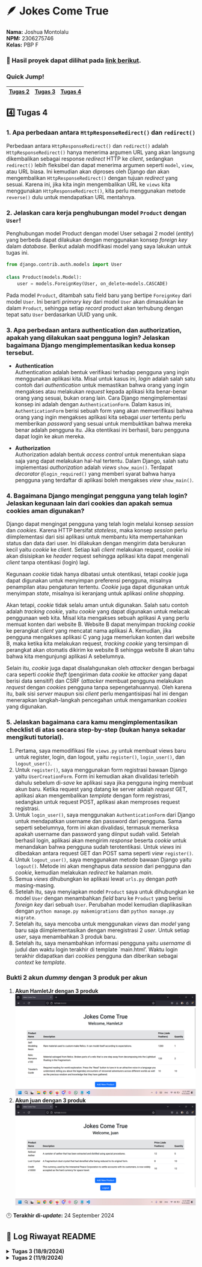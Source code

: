# 🪶 Jokes Come True
**Nama:**   Joshua Montolalu<br>
**NPM:**    2306275746<br>
**Kelas:**  PBP F<br>

### 🔗 Hasil proyek dapat dilihat pada [link berikut](http://joshua-montolalu-jokescometrue.pbp.cs.ui.ac.id/).

### Quick Jump!
| [Tugas 2](#tugas-2) | [Tugas 3](#tugas-3) | [Tugas 4](#tugas-4)
| - | - | - |

## 4️⃣ Tugas 4
### 1. Apa perbedaan antara `HttpResponseRedirect()` dan `redirect()`
Perbedaan antara `HttpResponseRedirect()` dan `redirect()` adalah `HttpResponseRedirect()` hanya menerima argumen URL yang akan langsung dikembalikan sebagai response *redirect* HTTP ke *client*, sedangkan `redirect()` lebih fleksibel dan dapat menerima argumen seperti `model`, `view`, atau URL biasa. Ini kemudian akan diproses oleh Django dan akan mengembalikan `HttpResponseRedirect()` dengan tujuan *redirect* yang sesuai. Karena ini, jika kita ingin mengembalikan URL ke `views` kita menggunakan `HttpResponseRedirect()`, kita perlu menggunakan metode `reverse()` dulu untuk mendapatkan URL mentahnya.

### 2. Jelaskan cara kerja penghubungan model `Product` dengan `User`!
Penghubungan model Product dengan model User sebagai 2 model (*entity*) yang berbeda dapat dilakukan dengan menggunakan konsep *foreign key* dalam *database*. Berikut adalah modifikasi model yang saya lakukan untuk tugas ini.

```Python
from django.contrib.auth.models import User

class Product(models.Model): 
    user = models.ForeignKey(User, on_delete=models.CASCADE)
```

Pada model `Product`, ditambah satu field baru yang bertipe `ForeignKey` dari model `User`. Ini berarti *primary key* dari model `User` akan dimasukkan ke dalam `Product`, sehingga setiap *record* product akan terhubung dengan tepat satu `User` berdasarkan UUID yang unik.

### 3. Apa perbedaan antara authentication dan authorization, apakah yang dilakukan saat pengguna login? Jelaskan bagaimana Django mengimplementasikan kedua konsep tersebut.
- **Authentication**<br>
Authentication adalah bentuk verifikasi terhadap pengguna yang ingin menggunakan aplikasi kita. Misal untuk kasus ini, *login* adalah salah satu contoh dari *authentication* untuk memastikan bahwa orang yang ingin mengakses atau melakukan *request* kepada aplikasi kita benar-benar orang yang sesuai, bukan orang lain. Cara Django mengimplementasi konsep ini adalah dengan `AuthenticationForm`. Dalam kasus ini, `AuthenticationForm` berisi sebuah form yang akan memverifikasi bahwa orang yang ingin mengakses aplikasi kita sebagai *user* tertentu perlu memberikan *password* yang sesuai untuk membuktikan bahwa mereka benar adalah pengguna itu. Jika otentikasi ini berhasil, baru pengguna dapat login ke akun mereka.

- **Authorization**<br>
Authorization adalah bentuk *access control* untuk menentukan siapa saja yang dapat melakukan hal-hal tertentu. Dalam Django, salah satu implementasi *authorization* adalah *views* `show_main()`. Terdapat *decorator* `@login_required()` yang memberi syarat bahwa hanya pengguna yang terdaftar di aplikasi boleh mengakses *view* `show_main()`. 

### 4. Bagaimana Django mengingat pengguna yang telah login? Jelaskan kegunaan lain dari cookies dan apakah semua cookies aman digunakan?
Django dapat mengingat pengguna yang telah login melalui konsep *session* dan *cookies*. Karena HTTP bersifat *stateless*, maka konsep *session* perlu diimplementasi dari sisi aplikasi untuk membantu kita mempertahankan status dan data dari user. Ini dilakukan dengan mengirim data berukuran kecil yaitu *cookie* ke *client*. Setiap kali *client* melakukan request, *cookie* ini akan disisipkan ke *header* request sehingga aplikasi kita dapat mengenali *client* tanpa otentikasi (login) lagi.

Kegunaan *cookie* tidak hanya dibatasi untuk otentikasi, tetapi *cookie* juga dapat digunakan untuk menyimpan preferensi pengguna, misalnya penampilan atau pengaturan tertentu. *Cookie* juga dapat digunakan untuk menyimpan *state*, misalnya isi keranjang untuk aplikasi *online shopping*.

Akan tetapi, *cookie* tidak selalu aman untuk digunakan. Salah satu contoh adalah *tracking cookie*, yaitu *cookie* yang dapat digunakan untuk melacak penggunaan web kita. Misal kita mengakses sebuah aplikasi A yang perlu memuat konten dari website B. Website B dapat menyimpan *tracking cookie* ke perangkat *client* yang mencatat nama aplikasi A. Kemudian, jika pengguna mengakses aplikasi C yang juga memerlukan konten dari website B, maka ketika kita melakukan request, *tracking cookie* yang tersimpan di perangkat akan otomatis dikirim ke website B sehingga website B akan tahu bahwa kita mengunjungi aplikasi A sebelumnya. 

Selain itu, *cookie* juga dapat disalahgunakan oleh *attacker* dengan berbagai cara seperti *cookie theft* (pengiriman data *cookie* ke *attacker* yang dapat berisi data sensitif) dan CSRF (*attacker* membuat pengguna melakukan *request* dengan *cookies* pengguna tanpa sepengetahuannya). Oleh karena itu, baik sisi *server* maupun sisi *client* perlu mengantisipasi hal ini dengan menerapkan langkah-langkah pencegahan untuk mengamankan *cookies* yang digunakan.

### 5. Jelaskan bagaimana cara kamu mengimplementasikan checklist di atas secara step-by-step (bukan hanya sekadar mengikuti tutorial).
1. Pertama, saya memodifikasi file `views.py` untuk membuat views baru untuk register, login, dan logout, yaitu `register()`, `login_user()`, dan `logout_user()`.
2. Untuk `register()`, saya menggunakan form registrasi bawaan Django yaitu `UserCreationForm`. Form ini kemudian akan divalidasi terlebih dahulu sebelum di-*save* ke aplikasi saya jika pengguna inging membuat akun baru. Ketika request yang datang ke server adalah *request* GET, aplikasi akan mengembalikan *template* dengan form registrasi, sedangkan untuk request POST, aplikasi akan memproses request registrasi.
3. Untuk `login_user()`, saya menggunakan `AuthenticationForm` dari Django untuk mendapatkan username dan password dari pengguna. Sama seperti sebelumnya, form ini akan divalidasi, termasuk memeriksa apakah username dan password yang diinput sudah valid. Setelah berhasil login, aplikasi akan mengirim *response* beserta *cookie* untuk menandakan bahwa pengguna sudah terotentikasi. Untuk *views* ini dibedakan antara request GET dan POST sama seperti *view* `register()`.
4. Untuk `logout_user()`, saya menggunakan metode bawaan Django yaitu `logout()`. Metode ini akan menghapus data *session* dari pengguna dan *cookie*, kemudian melakukan *redirect* ke halaman *main*.
5. Semua *views* dihubungkan ke aplikasi lewat `urls.py` dengan *path* masing-masing.
6. Setelah itu, saya menyiapkan model `Product` saya untuk dihubungkan ke model `User` dengan menambahkan *field* baru ke `Product` yang berisi *foreign key* dari sebuah `User`. Perubahan model kemudian diaplikasikan dengan `python manage.py makemigrations` dan `python manage.py migrate`.
6. Setelah itu, saya mencoba untuk menggunakan *views* dan *model* yang baru saja diimplementasikan dengan meregistrasi 2 *user*. Untuk setiap *user*, saya menambahkan 3 produk baru.
7.  Setelah itu, saya menambahkan informasi pengguna yaitu *username* di judul dan waktu login terakhir di template `main.html’. Waktu login terakhir didapatkan dari *cookies* pengguna dan diberikan sebagai *context* ke *template*.

### Bukti 2 akun *dummy* dengan 3 produk per akun
1. **Akun HamletJr dengan 3 produk**
![Screenshot1](assets/assignment/tugas4_1.png)
2. **Akun juan dengan 3 produk**
![Screenshot2](assets/assignment/tugas4_2.png)

🕛 **Terakhir di-*update*:** 24 September 2024

## 📜 Log Riwayat README

<details>
<summary><b>Tugas 3 (18/9/2024)</b></summary>

## 3️⃣ Tugas 3
### 1. Jelaskan mengapa kita memerlukan data delivery dalam pengimplementasian sebuah platform?
*Data delivery* diperlukan dalam pengimplementasian sebuah platform untuk dapat mengirim dan menerima data baik dari sisi *client* maupun dari sisi *server* secara efisien dan efektif. Sistem *data delivery* yang baik dapat meningkatkan performa platform dan meningkatkan pengalaman pengguna (UX), tetapi perlu diingat juga bahwa keamanan data juga harus dipertimbangkan dan diutamakan untuk memastikan aplikasi kita dan pengguna kita aman dari penyerang.

Ada beberapa format yang dapat digunakan untuk mengimplementasikan sistem *data delivery*, dua di antaranya adalah XML dan JSON. Kedua format ini sangat berperan dalam mendukung aplikasi web yang dinamis, misalnya dengan konsep AJAX (*Asynchronous Javascript and XML*) yang memungkinan komunikasi web secara asinkronus, yaitu komunikasi dengan *server* di latar belakang untuk meng-*update* konten halaman tanpa perlu memuat ulang (*reload*) halaman web tersebut. Ini akan membuat aplikasi web kita lebih responsif dan enak untuk digunakan.

### 2. Menurutmu, mana yang lebih baik antara XML dan JSON? Mengapa JSON lebih populer dibandingkan XML?
Menurut saya masing-masing XML dan JSON memiliki kelebihan dan kekurangan masing-masing. Namun, JSON menjadi pilihan yang lebih populer karena JSON lebih ringan dan mudah untuk diproses dan dikelola jika dibandingkan dengan XML. Struktur JSON yang berupa *key-value pair* lebih umum dijumpai pada berbagai bahasa pemrograman dan platform daripada struktur *tree* yang digunakan oleh XML. Ini membuat JSON lebih intuitif dan lebih mudah dikonversi ke format yang dapat digunakan dalam aplikasi kita.

JSON juga memiliki ukuran yang lebih ringan daripada XML, karena strukturnya yang lebih ringkas daripada XML. Data pada XML memerlukan tag pembuka dan penutup untuk setiap attribute yang ingin dikirim, sedangkan JSON hanya memerlukan satu baris, yaitu nama attribute dan value attribute. Ukuran yang lebih kecil ini juga memengaruhi kecepatan transfer data; file yang lebih kecil akan membuat aplikasi web kita berjalan lebih cepat.

Alasan lain JSON sangat populer adalah JSON atau *JavaScript Object Notation* berasal dari bahasa Javascript, salah satu komponen terpenting dalam pengembangan aplikasi web bersama dengan HTML dan CSS. Kemampuan untuk langsung melakukan *parsing* secara *native* dalam program Javascript kita akan membuat program kita lebih cepat jika dibanding dengan *parsing* file XML, yang berbentuk *tree* dan mirip seperti DOM HTML. Oleh sebab itu, parsing XML dalam Javascript cenderung akan memerlukan waktu yang lebih lama dibandingkan dengan JSON.

### 3. Jelaskan fungsi dari method `is_valid()` pada form Django dan mengapa kita membutuhkan method tersebut?
Fungsi `is_valid()` pada form Django berfungsi untuk memastikan bahwa data-data yang diisi pada *form* sudah sesuai dengan apa yang kita harapkan. Salah satu contoh adalah ketika kita meminta *input* untuk harga produk, tentu kita mengharapkan suatu bilangan, bukan huruf atau input lainnya. `is_valid()` juga bisa digunakan untuk validasi tipe-tipe data lain dengan *constraint* masing-masing. `is_valid()` akan mengembalikan nilai `True` jika semua *input* sudah valid, dan `False` jika masih ada *input* yang tidak valid. Kita dapat menggunakan fungsi ini juga untuk menampilkan *error* kepada pengguna jika input mereka masih belum valid. 

### 4. Mengapa kita membutuhkan `csrf_token` saat membuat form di Django? Apa yang dapat terjadi jika kita tidak menambahkan `csrf_token` pada form Django? Bagaimana hal tersebut dapat dimanfaatkan oleh penyerang?
CSRF atau *Cross-Site Request Forgery* adalah salah satu bentuk serangan siber dimana seseorang mencoba untuk melakukan *request* menggunakan akses orang lain yang sudah terautentikasi di platform kita. Hal ini biasanya digunakan untuk melakukan sesuatu yang mengubah data di server kita, misalnya mengubah e-mail atau melakukan tindakan lain atas nama pengguna yang sudah terautentikasi. Serangan ini mengeksploitasi metode autentikasi menggunakan *session* untuk mengelabui aplikasi kita. Karena *request* dilakukan lewat perangkat yang sudah terautentikasi, maka aplikasi yang tidak aman tidak akan memiliki cara untuk mengetahui bahwa *request* tersebut sebenarnya tidak berasal dari aplikasi itu sendiri. Hal ini memungkinkan seseorang untuk menjalankan perintah-perintah yang sebenarnya ia tidak berhak untuk melakukan, dan ini dapat berbahaya baik bagi pengguna biasa maupun pengguna *administrator* pada aplikasi kita.

Contoh dari serangan CSRF dapat berbentuk sebagai berikut:
```HTML
<img src="https://vulnerable-website.com/email/change?email=pwned@evil-user.net">
```
Seorang penyerang dapat menyisipkan kode HTML ini ke dalam sebuah website, kemudian dikirim ke korban. Jika korban membuka website tersebut, browser mereka akan mengirim *request* secara otomatis tanpa intervensi dari pengguna. Jika aplikasi kita hanya mengandalkan autentikasi menggunakan *session* seperti *cookies*, maka aplikasi kita tidak akan tahu bahwa request tersebut sebenarnya datang dari luar aplikasi dan akan menjalankan perintah dari penyerang. Dalam kasus ini, e-mail dari korban akan diubah menjadi `pwned@evil-user.net`.

Untuk mencegah hal ini, Django mengimplementasikan fitur `csrf_token` untuk memverifikasi bahwa *request* yang diterima benar-benar berasal dari input form yang valid di aplikasi kita dan bukan dari tempat lain. CSRF token ini merupakan *value* acak rahasia (biasanya dibuat menggunakan *hash function*) yang akan dimasukkan ke dalam form input kita. Dengan token ini, aplikasi kita memiliki cara untuk membedakan *request* yang berasal dari aplikasi kita sendiri; jika suatu request tidak memiliki CSRF token ini maka request tersebut tidak akan dilayani.

### 5. Jelaskan bagaimana cara kamu mengimplementasikan checklist di atas secara step-by-step (bukan hanya sekadar mengikuti tutorial).
1. Untuk menambah input `form` pada aplikasi saya, saya melakukan modifikasi pada file `forms.py` dan mendefinisikan sebuah *class* baru yaitu `ProductForm` yang berisi *model* dan *fields* yang diperlukan pada `form` saya.
2. Untuk menampilkan form ini pada aplikasi saya, saya juga memodifikasi `templates/main.html` untuk menambah sebuah *button* yang mengarah ke halaman baru yang akan berisi `form` saya.
3. Membuat file baru di direktori `templates` yaitu `create_new_product.html` yang akan memuat `form` saya. File ini akan diisi oleh `views.py` nantinya.
4. Menambahkan fungsi baru di `views.py` yaitu `create_new_product()` yang akan mengembalikan template yang dibuat sebelumnya tetapi dengan sebuah `form` yang berisi *field* yang sudah didefinisikan sebelumnya pada `forms.py`.
5. Mengubah `models.py` untuk menggunakan sistem UUID yang lebih aman daripada sistem ID tradisional, dan melakukan `python manage.py makemigrations` dan `python manage.py migrate`.
6. Membuat 2 fungsi baru dalam `views.py` untuk mengembalikan dalam bentuk `xml` dari data yang tersimpan pada *database*, sebagai berikut:
```Python
def show_xml(request):
    data = serializers.serialize("xml", Product.objects.all())
    return HttpResponse(data, content_type="application/xml")

def show_json(request):
    data = serializers.serialize("json", Product.objects.all())
    return HttpResponse(data, content_type="application/json")
```
7. Selain itu, saya juga menambahkan 2 fungsi lain untuk mengembalikan data satu *record* saja dari database berdasarkan (UU)IDnya, sebagai berikut:
```Python
def show_xml_by_id(request, id):
    data = serializers.serialize("xml", Product.objects.filter(pk=id))
    return HttpResponse(data, content_type="application/xml")

def show_json_by_id(request, id):
    data = serializers.serialize("json", Product.objects.filter(pk=id))
    return HttpResponse(data, content_type="application/json")
```
8. Saya menambah `routing` untuk 5 *views* tersebut dalam file `urls.py` dengan *path* sebagai berikut:
```Python
path('create_product', create_product, name='create_product')
path('xml/', show_xml, name='show_xml'),
path('xml/<str:id>', show_xml_by_id, name='show_xml_by_id'),
path('json/', show_json, name='show_json'),
path('json/<str:id>', show_json_by_id, name='show_json_by_id')
```
9. Terakhir, saya melakukan `add` - `commit` - `push` ke GitHub dan PWS.

### Screenshot dari hasil akses URL langkah 2 pada Postman
#### 1. `/xml/`
![Screenshot Postman /xml](assets/assignment/postman_xml.png)
#### 2. `xml/<str:id>`
![Screenshot Postman /xml](assets/assignment/postman_xmlid.png)
#### 3. `/json/`
![Screenshot Postman /xml](assets/assignment/postman_json.png)
#### 4. `/json/<str:id>`
![Screenshot Postman /xml](assets/assignment/postman_jsonid.png)

🕛 **Terakhir di-*update*:** 17 September 2024
</details>

<details>
<summary><b>Tugas 2 (11/9/2024)</b></summary>

## Tugas 2
### 1. Jelaskan bagaimana cara kamu mengimplementasikan checklist di atas secara step-by-step (bukan hanya sekadar mengikuti tutorial).
1. Pertama, saya menginisiasi repositori lokal baru, kemudian saya membuat repositori di GitHub. Lalu, kedua repositori tersebut saya hubungkan lewat `git remote add origin https://github.com/HamletJr/jokes-come-true.git`.
2. Setelah itu, saya menambahkan file `.gitignore` dan `README.md`.
3. Saya membuat proyek Django baru dengan perintah `django-admin startproject jokes-come-true .` dan menambahkan file `requirements.txt`.
4. Untuk membuat aplikasi bernama `main`, saya menjalankan perintah `python manage.py startapp main`.
5. Untuk membuat model baru, saya memodifikasi file `models.py` dalam aplikasi `main` dan mendefinisikan model sebagai berikut:
```Python
class Product(models.Model):
    name = models.CharField(max_length=255)
    price = models.IntegerField()
    description = models.TextField()
    quantity = models.IntegerField()

    @property
    def is_product_available(self):
        return self.quantity > 0
```

6. Saya menyimpan model tersebut dan menjalankan perintah `python manage.py makemigrations` dan `python manage.py migrate` untuk mengaplikasikan model baru saya.
7. Saya membuat file `main.html` baru dalam direktori `main/templates`, kemudian saya menambahkan *view* baru yang bernama `show_main()` untuk menampilkan template tersebut bersama dengan *context* nama dan kelas saya.
8. Kemudian, saya melakukan *routing* dengan membuat file `urls.py` dalam folder `main` dan mendefinisikan pola URL baru yang akan memanggil fungsi yang sudah didefinisikan dalam `views.py` pada langkah sebelumnya.
9. Untuk menghubungkan aplikasi `main` ini ke proyek utama, saya konfigurasi file `urls.py` dalam folder proyek utama dan menambahkan pola URL baru yang mengarah ke pola URL yang sudah didefinisikan pada langkah sebelumnya.
10. Langkah terakhir adalah melakukan *deployment* ke [GitHub](https://github.com/HamletJr/jokes-come-true) dan [PWS](https://pbp.cs.ui.ac.id/web/) atau *Pacil Web Service*. Khusus untuk *deployment* ke PWS, saya membuat proyek baru, kemudian melakukan `git push pws master`.

### 2. Buatlah bagan yang berisi request client ke web aplikasi berbasis Django beserta responnya dan jelaskan pada bagan tersebut kaitan antara urls.py, views.py, models.py, dan berkas html.
![Flowchart](assets/assignment/bagan_tugas2.png)

### 3. Jelaskan fungsi git dalam pengembangan perangkat lunak!
Git dalam pengembangan perangkat lunak berfungsi sebagai software *version control*, yaitu sebagai alat yang memantau versi-versi file pada suatu repositori. Git memudahkan proses pengembangan kode secara kolaboratif dengan melacak perubahan yang terjadi pada kode. Git menyediakan berbagai fitur seperti *branching* dan *merging* untuk menyelesaikan konflik antar perubahan, dan memungkinkan kita untuk kembali ke versi kode yang lebih awal jika kita membutuhkannya.

### 4. Menurut Anda, dari semua framework yang ada, mengapa framework Django dijadikan permulaan pembelajaran pengembangan perangkat lunak?
Menurut saya, framework Django dijadikan sebagai permulaan pembelajaran pengembangan perangkat lunak karena Django sudah memiliki banyak fitur yang memudahkan kita, terutama pemula, dalam proses pengembangan aplikasi web. Selain itu, perlu diingat bahwa Django merupakan framework Python, yang merupakan salah satu bahasa pemrograman yang cukup mudah untuk digunakan dan memiliki banyak fungsi *built-in* lainnya yang dapat membantu proses pengembangan *front-end* dan *back-end*.

### 5. Mengapa model pada Django disebut sebagai ORM?
Model pada Django disebut sebagai ORM karena model Django menerapkan teknik ORM atau Object-Relational Mapping, yaitu teknik pemrograman yang memungkinkan kita untuk berinteraksi dengan database kita bukan lewat query SQL, tetapi lewat objek-objek Python.

🕛 **Terakhir di-*update*:** 10 September 2024
</details>